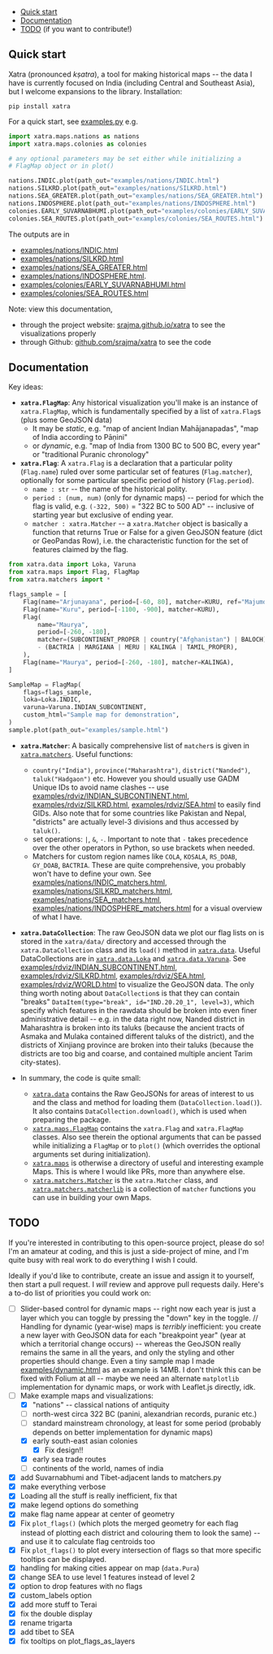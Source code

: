 - [Quick start](#quick-start)
- [Documentation](#documentation)
- [TODO](#todo) (if you want to contribute!)

## Quick start

Xatra (pronounced _kṣatra_), a tool for making historical maps -- the data I have is currently focused on India (including Central and Southeast Asia), but I welcome expansions to the library. Installation:

```console
pip install xatra
```

For a quick start, see [examples.py](examples.py) e.g.

```python
import xatra.maps.nations as nations
import xatra.maps.colonies as colonies

# any optional parameters may be set either while initializing a 
# FlagMap object or in plot()

nations.INDIC.plot(path_out="examples/nations/INDIC.html") 
nations.SILKRD.plot(path_out="examples/nations/SILKRD.html")
nations.SEA_GREATER.plot(path_out="examples/nations/SEA_GREATER.html") 
nations.INDOSPHERE.plot(path_out="examples/nations/INDOSPHERE.html")
colonies.EARLY_SUVARNABHUMI.plot(path_out="examples/colonies/EARLY_SUVARNABHUMI.html")
colonies.SEA_ROUTES.plot(path_out="examples/colonies/SEA_ROUTES.html")
```

The outputs are in 
* [examples/nations/INDIC.html](examples/nations/INDIC.html)
* [examples/nations/SILKRD.html](examples/nations/SILKRD.html)
* [examples/nations/SEA_GREATER.html](examples/nations/SEA_GREATER.html)
* [examples/nations/INDOSPHERE.html](examples/nations/INDOSPHERE.html).
* [examples/colonies/EARLY_SUVARNABHUMI.html](examples/colonies/EARLY_SUVARNABHUMI.html)
* [examples/colonies/SEA_ROUTES.html](examples/colonies/SEA_ROUTES.html)

Note: view this documentation,
 - through the project website: [srajma.github.io/xatra](https://srajma.github.io/xatra/) to see the visualizations properly
 - through Github: [github.com/srajma/xatra](https://github.com/srajma/xatra) to see the code

## Documentation

Key ideas:
- **`xatra.FlagMap`**: Any historical visualization you'll make is an instance of `xatra.FlagMap`, which is fundamentally specified by a list of `xatra.Flag`s (plus some GeoJSON data) 
  - It may be _static_, e.g. "map of ancient Indian Mahājanapadas", "map of India according to Pāṇini"
  - or _dynamic_, e.g. "map of India from 1300 BC to 500 BC, every year" or "traditional Puranic chronology"
- **`xatra.Flag`**: A `xatra.Flag` is a declaration that a particular polity (`Flag.name`) ruled over some particular set of features (`Flag.matcher`), optionally for some particular specific period of history (`Flag.period`). 
  - `name : str` -- the name of the historical polity.
  - `period : (num, num)` (only for dynamic maps) -- period for which the flag is valid, e.g. `(-322, 500)` = "322 BC to 500 AD" -- inclusive of starting year but exclusive of ending year. 
  - `matcher : xatra.Matcher` -- a `xatra.Matcher` object is basically a function that returns True or False for a given GeoJSON feature (dict or GeoPandas Row), i.e. the characteristic function for the set of features claimed by the flag.

```python
from xatra.data import Loka, Varuna
from xatra.maps import Flag, FlagMap
from xatra.matchers import *

flags_sample = [
    Flag(name="Arjunayana", period=[-60, 80], matcher=KURU, ref="Majumdar p 29"),
    Flag(name="Kuru", period=[-1100, -900], matcher=KURU),
    Flag(
        name="Maurya",
        period=[-260, -180],
        matcher=(SUBCONTINENT_PROPER | country("Afghanistan") | BALOCH)
        - (BACTRIA | MARGIANA | MERU | KALINGA | TAMIL_PROPER),
    ),
    Flag(name="Maurya", period=[-260, -180], matcher=KALINGA),
]

SampleMap = FlagMap(
    flags=flags_sample,
    loka=Loka.INDIC,
    varuna=Varuna.INDIAN_SUBCONTINENT,
    custom_html="Sample map for demonstration",
)
sample.plot(path_out="examples/sample.html")
```

- **`xatra.Matcher`**: A basically comprehensive list of `matcher`s is given in [`xatra.matchers`](xatra/matchers/matcherlib.py). Useful functions:
  - `country("India")`, `province("Maharashtra")`, `district("Nanded")`, `taluk("Hadgaon")` etc. However you should usually use GADM Unique IDs to avoid name clashes -- use [examples/rdviz/INDIAN_SUBCONTINENT.html](examples/rdviz/INDIAN_SUBCONTINENT.html), [examples/rdviz/SILKRD.html](examples/rdviz/SILKRD.html), [examples/rdviz/SEA.html](examples/rdviz/SEA.html) to easily find GIDs. Also note that for some countries like Pakistan and Nepal, "districts" are actually level-3 divisions and thus accessed by `taluk()`. 
  - set operations: `|`, `&`, `-`. Important to note that `-` takes precedence over the other operators in Python, so use brackets when needed.
  - Matchers for custom region names like `COLA`, `KOSALA`, `RS_DOAB`, `GY_DOAB`, `BACTRIA`. These are quite comprehensive, you probably won't have to define your own. See [examples/nations/INDIC_matchers.html](examples/nations/INDIC_matchers.html), [examples/nations/SILKRD_matchers.html](examples/nations/SILKRD_matchers.html), [examples/nations/SEA_matchers.html](examples/nations/SEA_matchers.html), [examples/nations/INDOSPHERE_matchers.html](examples/nations/INDOSPHERE_matchers.html) for a visual overview of what I have.
- **`xatra.DataCollection`**: The raw GeoJSON data we plot our flag lists on is stored in the `xatra/data/` directory and accessed through the `xatra.DataCollection` class and its `load()` method in [`xatra.data`](xatra/data/data.py). Useful DataCollections are in [`xatra.data.Loka`](xatra/data/varuna.py) and [`xatra.data.Varuna`](xatra/data/Varuna.py). See [examples/rdviz/INDIAN_SUBCONTINENT.html](examples/rdviz/INDIAN_SUBCONTINENT.html), [examples/rdviz/SILKRD.html](examples/rdviz/SILKRD.html), [examples/rdviz/SEA.html](examples/rdviz/SEA.html), [examples/rdviz/WORLD.html](examples/rdviz/WORLD.html) to visualize the GeoJSON data. The only thing worth noting about `DataCollection`s is that they can contain "breaks" `DataItem(type="break", id="IND.20.20_1", level=3)`, which specify which features in the rawdata should be broken into even finer administrative detail -- e.g. in the data right now, Nanded district in Maharashtra is broken into its taluks (because the ancient tracts of Asmaka and Mulaka contained different taluks of the district), and the districts of Xinjiang province are broken into their taluks (because the districts are too big and coarse, and contained multiple ancient Tarim city-states).

- In summary, the code is quite small:
  - [`xatra.data`](xatra/data/data.py) contains the Raw GeoJSONs for areas of interest to us and the class and method for loading them (`DataCollection.load()`). It also contains `DataCollection.download()`, which is used when preparing the package.
  - [`xatra.maps.FlagMap`](xatra/maps/FlagMap.py) contains the `xatra.Flag` and `xatra.FlagMap` classes. Also see therein the optional arguments that can be passed while initializing a `FlagMap` or to `plot()` (which overrides the optional arguments set during initialization).
  - [`xatra.maps`](xatra/maps/) is otherwise a directory of useful and interesting example Maps. This is where I would like PRs, more than anywhere else.
  - [`xatra.matchers.Matcher`](xatra/matchers/Matcher.py) is the `xatra.Matcher` class, and [`xatra.matchers.matcherlib`](xatra/matchers/matcherlib.py) is a collection of `matcher` functions you can use in building your own Maps.

## TODO

If you're interested in contributing to this open-source project, please do so! I'm an amateur at coding, and this is just a side-project of mine, and I'm quite busy with real work to do everything I wish I could. 

Ideally if you'd like to contribute, create an issue and assign it to yourself, then start a pull request. I _will_ review and approve pull requests daily. Here's a to-do list of priorities you could work on:

- [ ] Slider-based control for dynamic maps -- right now each year is just a layer which you can toggle by pressing the "down" key in the toggle. // Handling for dynamic (year-wise) maps is _terribly_ inefficient: you create a new layer with GeoJSON data for each "breakpoint year" (year at which a territorial change occurs) -- whereas the GeoJSON really remains the same in all the years, and only the styling and other properties should change. Even a tiny sample map I made [examples/dynamic.html](examples/dynamic.html) as an example is 14MB. I don't think this can be fixed with Folium at all -- maybe we need an alternate `matplotlib` implementation for dynamic maps, or work with Leaflet.js directly, idk.
- [ ] Make example maps and visualizations:
  - [x] "nations" -- classical nations of antiquity
  - [ ] north-west circa 322 BC (panini, alexandrian records, puranic etc.)
  - [ ] standard mainstream chronology, at least for some period (probably depends on better implementation for dynamic maps)
  - [x] early south-east asian colonies 
    - [x] Fix design!!
  - [x] early sea trade routes
  - [ ] continents of the world, names of india
- [x] add Suvarnabhumi and Tibet-adjacent lands to matchers.py
- [x] make everything verbose
- [x] Loading all the stuff is really inefficient, fix that
- [x] make legend options do something
- [x] make flag name appear at center of geometry
- [x] Fix `plot_flags()` (which plots the merged geometry for each flag instead of plotting each district and colouring them to look the same) -- and use it to calculate flag centroids too
- [x] Fix `plot_flags()` to plot every intersection of flags so that more specific tooltips can be displayed.
- [x] handling for making cities appear on map (`data.Pura`)
- [x] change SEA to use level 1 features instead of level 2
- [x] option to drop features with no flags
- [x] custom_labels option
- [x] add more stuff to Terai
- [x] fix the double display
- [x] rename trigarta
- [x] add tibet to SEA
- [x] fix tooltips on plot_flags_as_layers
